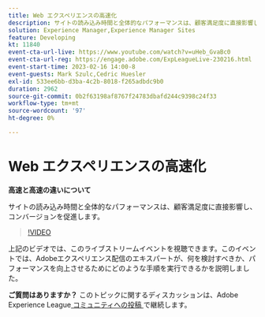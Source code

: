 ```yaml
---
title: Web エクスペリエンスの高速化
description: サイトの読み込み時間と全体的なパフォーマンスは、顧客満足度に直接影響し、コンバージョンを促進します。
solution: Experience Manager,Experience Manager Sites
feature: Developing
kt: 11840
event-cta-url-live: https://www.youtube.com/watch?v=uHeb_GvaBc0
event-cta-url-reg: https://engage.adobe.com/ExpLeagueLive-230216.html
event-start-time: 2023-02-16 14:00-8
event-guests: Mark Szulc,Cedric Huesler
exl-id: 533ee6bb-d3ba-4c2b-8018-f265adbdc9b0
duration: 2962
source-git-commit: 0b2f63198af8767f24783dbafd244c9398c24f33
workflow-type: tm+mt
source-wordcount: '97'
ht-degree: 0%

---
```


# Web エクスペリエンスの高速化

**高速と高速の違いについて**

サイトの読み込み時間と全体的なパフォーマンスは、顧客満足度に直接影響し、コンバージョンを促進します。

>[!VIDEO](https://video.tv.adobe.com/v/3414150/?quality=12&learn=on)

上記のビデオでは、このライブストリームイベントを視聴できます。このイベントでは、Adobeエクスペリエンス配信のエキスパートが、何を検討すべきか、パフォーマンスを向上させるためにどのような手順を実行できるかを説明しました。

**ご質問はありますか？** このトピックに関するディスカッションは、Adobe Experience League[ コミュニティへの投稿 ](https://experienceleaguecommunities.adobe.com/t5/adobe-experience-manager/experience-league-live-post-session-discussion-speeding-up-your/m-p/575513?profile.language=ja#M36836) で継続します。

